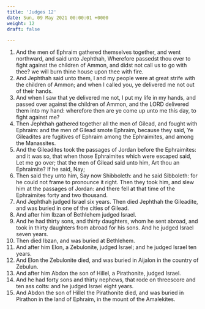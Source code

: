 ```yaml
---
title: 'Judges 12'
date: Sun, 09 May 2021 00:00:01 +0000
weight: 12
draft: false
  
---
```


1. And the men of Ephraim gathered themselves together, and went northward, and said unto Jephthah, Wherefore passedst thou over to fight against the children of Ammon, and didst not call us to go with thee? we will burn thine house upon thee with fire.
2. And Jephthah said unto them, I and my people were at great strife with the children of Ammon; and when I called you, ye delivered me not out of their hands.
3. And when I saw that ye delivered me not, I put my life in my hands, and passed over against the children of Ammon, and the LORD delivered them into my hand: wherefore then are ye come up unto me this day, to fight against me?
4. Then Jephthah gathered together all the men of Gilead, and fought with Ephraim: and the men of Gilead smote Ephraim, because they said, Ye Gileadites are fugitives of Ephraim among the Ephraimites, and among the Manassites.
5. And the Gileadites took the passages of Jordan before the Ephraimites: and it was so, that when those Ephraimites which were escaped said, Let me go over; that the men of Gilead said unto him, Art thou an Ephraimite? If he said, Nay;
6. Then said they unto him, Say now Shibboleth: and he said Sibboleth: for he could not frame to pronounce it right. Then they took him, and slew him at the passages of Jordan: and there fell at that time of the Ephraimites forty and two thousand.
7. And Jephthah judged Israel six years. Then died Jephthah the Gileadite, and was buried in one of the cities of Gilead.
8. And after him Ibzan of Bethlehem judged Israel.
9. And he had thirty sons, and thirty daughters, whom he sent abroad, and took in thirty daughters from abroad for his sons. And he judged Israel seven years.
10. Then died Ibzan, and was buried at Bethlehem.
11. And after him Elon, a Zebulonite, judged Israel; and he judged Israel ten years.
12. And Elon the Zebulonite died, and was buried in Aijalon in the country of Zebulun.
13. And after him Abdon the son of Hillel, a Pirathonite, judged Israel.
14. And he had forty sons and thirty nephews, that rode on threescore and ten ass colts: and he judged Israel eight years.
15. And Abdon the son of Hillel the Pirathonite died, and was buried in Pirathon in the land of Ephraim, in the mount of the Amalekites.
